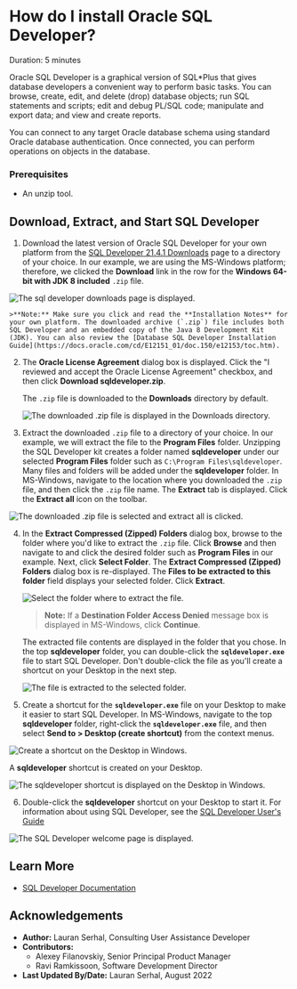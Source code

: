 # How do I install Oracle SQL Developer?
Duration: 5 minutes

Oracle SQL Developer is a graphical version of SQL*Plus that gives database developers a convenient way to perform basic tasks. You can browse, create, edit, and delete (drop) database objects; run SQL statements and scripts; edit and debug PL/SQL code; manipulate and export data; and view and create reports.

You can connect to any target Oracle database schema using standard Oracle database authentication. Once connected, you can perform operations on objects in the database.

### Prerequisites
* An unzip tool.

## Download, Extract, and Start SQL Developer

1. Download the latest version of Oracle SQL Developer for your own platform from the [SQL Developer 21.4.1 Downloads](https://www.oracle.com/tools/downloads/sqldev-downloads-2141.html) page to a directory of your choice. In our example, we are using the MS-Windows platform; therefore, we clicked the **Download** link in the row for the **Windows 64-bit with JDK 8 included** `.zip` file.

  ![The sql developer downloads page is displayed.](./images/sql-developer-downloads.png " ")

    >**Note:** Make sure you click and read the **Installation Notes** for your own platform. The downloaded archive (`.zip`) file includes both SQL Developer and an embedded copy of the Java 8 Development Kit (JDK). You can also review the [Database SQL Developer Installation Guide](https://docs.oracle.com/cd/E12151_01/doc.150/e12153/toc.htm).

2. The **Oracle License Agreement** dialog box is displayed. Click the "I reviewed and accept the Oracle License Agreement" checkbox, and then click **Download sqldeveloper.zip**.

    The `.zip` file is downloaded to the **Downloads** directory by default.

    ![The downloaded .zip file is displayed in the Downloads directory.](./images/downloaded-zip.png " ")

3. Extract the downloaded `.zip` file to a directory of your choice. In our example, we will extract the file to the **Program Files** folder. Unzipping the SQL Developer kit creates a folder named **sqldeveloper** under our selected **Program Files** folder such as `C:\Program Files\sqldeveloper`. Many files and folders will be added under the **sqldeveloper** folder. In MS-Windows, navigate to the location where you downloaded the `.zip` file, and then click the `.zip` file name. The **Extract** tab is displayed. Click the **Extract all** icon on the toolbar.   

  ![The downloaded .zip file is selected and extract all is clicked.](./images/extract-all.png " ")  

4. In the **Extract Compressed (Zipped) Folders** dialog box, browse to the folder where you'd like to extract the `.zip` file. Click **Browse** and then navigate to and click the desired folder such as **Program Files** in our example. Next, click **Select Folder**. The **Extract Compressed (Zipped) Folders** dialog box is re-displayed. The **Files to be extracted to this folder** field displays your selected folder. Click **Extract**.

    ![Select the folder where to extract the file.](./images/extract.png " ")  

    > **Note:** If a **Destination Folder Access Denied** message box is displayed in MS-Windows, click **Continue**.

    The extracted file contents are displayed in the folder that you chose. In the top **sqldeveloper** folder, you can double-click the **`sqldeveloper.exe`** file to start SQL Developer. Don't double-click the file as you'll create a shortcut on your Desktop in the next step.

    ![The file is extracted to the selected folder.](./images/file-extracted.png " ")  

5.  Create a shortcut for the **`sqldeveloper.exe`** file on your Desktop to make it easier to start SQL Developer. In MS-Windows, navigate to the top **sqldeveloper** folder, right-click the **`sqldeveloper.exe`** file, and then select **Send to > Desktop (create shortcut)** from the context menus.

  ![Create a shortcut on the Desktop in Windows.](./images/create-shortcut.png " ")  

  A **sqldeveloper** shortcut is created on your Desktop.

  ![The sqldeveloper shortcut is displayed on the Desktop in Windows.](./images/shortcut-displayed.png " ")  

6. Double-click the **sqldeveloper** shortcut on your Desktop to start it. For information about using SQL Developer, see the [SQL Developer User's Guide](https://docs.oracle.com/cd/E12151_01/doc.150/e12152/toc.htm)

  ![The SQL Developer welcome page is displayed.](./images/sqldeveloper-welcome.png " ")

## Learn More

* [SQL Developer Documentation](https://docs.oracle.com/cd/E12151_01/index.htm)

## Acknowledgements
* **Author:** Lauran Serhal, Consulting User Assistance Developer
* **Contributors:**
    + Alexey Filanovskiy, Senior Principal Product Manager
    + Ravi Ramkissoon, Software Development Director
* **Last Updated By/Date:** Lauran Serhal, August 2022
